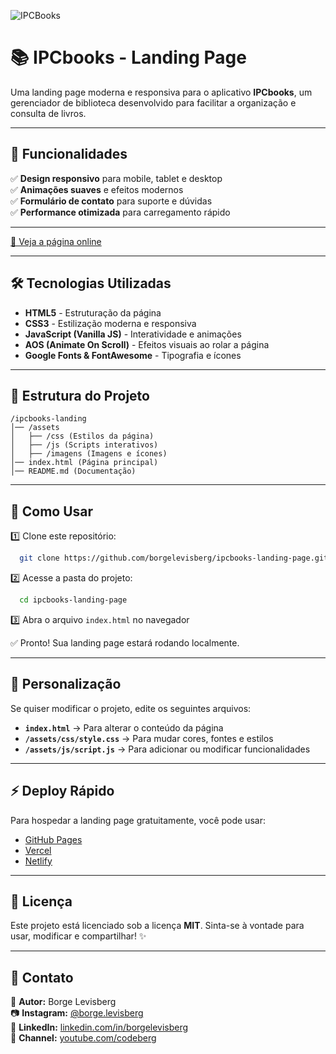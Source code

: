 ![IPCBooks](https://via.placeholder.com/1000x300.png?text=Books+dashboard)

# 📚 IPCbooks - Landing Page

Uma landing page moderna e responsiva para o aplicativo **IPCbooks**, um gerenciador de biblioteca desenvolvido para facilitar a organização e consulta de livros.

---

## 🚀 Funcionalidades

✅ **Design responsivo** para mobile, tablet e desktop  
✅ **Animações suaves** e efeitos modernos  
✅ **Formulário de contato** para suporte e dúvidas  
✅ **Performance otimizada** para carregamento rápido  

---

[🔗 Veja a página online](ipcbook-landing-page.vercel.app)

---

## 🛠️ Tecnologias Utilizadas

- **HTML5** - Estruturação da página
- **CSS3** - Estilização moderna e responsiva
- **JavaScript (Vanilla JS)** - Interatividade e animações
- **AOS (Animate On Scroll)** - Efeitos visuais ao rolar a página
- **Google Fonts & FontAwesome** - Tipografia e ícones

---

## 📂 Estrutura do Projeto

```
/ipcbooks-landing
│── /assets
│   ├── /css (Estilos da página)
│   ├── /js (Scripts interativos)
│   ├── /imagens (Imagens e ícones)
│── index.html (Página principal)
│── README.md (Documentação)
```

---

## 🎯 Como Usar

1️⃣ Clone este repositório:
```sh
  git clone https://github.com/borgelevisberg/ipcbooks-landing-page.git
```

2️⃣ Acesse a pasta do projeto:
```sh
  cd ipcbooks-landing-page
```

3️⃣ Abra o arquivo `index.html` no navegador

✅ Pronto! Sua landing page estará rodando localmente.

---

## 🎨 Personalização

Se quiser modificar o projeto, edite os seguintes arquivos:
- **`index.html`** → Para alterar o conteúdo da página
- **`/assets/css/style.css`** → Para mudar cores, fontes e estilos
- **`/assets/js/script.js`** → Para adicionar ou modificar funcionalidades

---

## ⚡ Deploy Rápido

Para hospedar a landing page gratuitamente, você pode usar:
- [GitHub Pages](https://pages.github.com/)
- [Vercel](https://vercel.com/)
- [Netlify](https://www.netlify.com/)

---

## 📜 Licença

Este projeto está licenciado sob a licença **MIT**. Sinta-se à vontade para usar, modificar e compartilhar! ✨

---

## 🔗 Contato

👤 **Autor:** Borge Levisberg  
📷 **Instagram:** [@borge.levisberg](https://instagram.com/borge.levisberg)  
💼 **LinkedIn:** [linkedin.com/in/borgelevisberg](https://linkedin.com/in/borgelevisberg)  
🎥 **Channel:** [youtube.com/codeberg](https://youtube.com/@codeborge?si=bdFBQzPaUK3ZcNj5)

